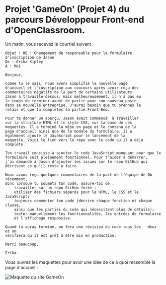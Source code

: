# Projet 'GameOn' (Projet 4) du parcours Développeur Front-end d'OpenClassroom.

Un matin, vous recevez le courriel suivant : 

    Objet : RE : Changement de responsable pour le formulaire d'inscription de Jason 
    De : Erika Kipley
    À : Moi

    Bonjour,

    Comme tu le sais, nous avons simplifié la nouvelle page  
    d'accueil et l'inscription aux concours après avoir reçu des  
    commentaires négatifs de la part de certains utilisateurs.  
    Jason a travaillé dessus, mais malheureusement, il n'a pas eu  
    le temps de terminer avant de partir pour son nouveau poste  
    dans sa nouvelle entreprise. J'aurai besoin que tu prennes le  
    relais et que tu complètes la partie Front-End.   

    Pour te donner un aperçu, Jason avait commencé  à travailler  
    sur la structure HTML et le style CSS, sur la base de ces  
    maquettes. Il a terminé la mise en page et le contenu de la  
    page d'accueil ainsi que de la modale du formulaire. Il a  
    également ajouté le JavaScript pour le lancement de la  
    maquette. Voici le lien vers le repo avec le code qu'il a déjà  
    complété.

    Ton travail consiste à ajouter le code JavaScript manquant pour que le  
    formulaire soit pleinement fonctionnel. Pour t’aider à démarrer,  
    j'ai demandé à Jason d'ajouter les issues sur le repo GitHub qui  
    décrivent ce qu'il reste à faire.   

    Nous avons reçu quelques commentaires de la part de l’équipe de QA récemment,  
    donc lorsque tu soumets ton code, assure-toi de : 
        travailler sur un repo GitHub forké ;
        utiliser des fichiers séparés pour le HTML, le CSS et le JavaScript;
        toujours commenter ton code (décrire chaque fonction et chaque classe,  
        ainsi que les parties du code qui nécessitent plus de détails);
        tester manuellement les fonctionnalités, les entrées de formulaire  
        et l'affichage responsive.

    Quand tu auras terminé, on fera une révision du code tous les   deux et on  
    vérifiera qu’il est prêt à être mis en production.   

    Merci beaucoup, 

    Erika

Vous ouvrez les maquettes pour avoir une idée de ce à quoi ressemble la page d'accueil :

![Maquette du site GameOn](https://user.oc-static.com/upload/2020/08/14/15974189716945_image2.png)
